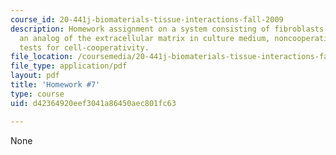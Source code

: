 ```yaml
---
course_id: 20-441j-biomaterials-tissue-interactions-fall-2009
description: Homework assignment on a system consisting of fibroblasts supported on
  an analog of the extracellular matrix in culture medium, noncooperative cells, and
  tests for cell-cooperativity.
file_location: /coursemedia/20-441j-biomaterials-tissue-interactions-fall-2009/d42364920eef3041a86450aec801fc63_MIT20_441JF09_hw7.pdf
file_type: application/pdf
layout: pdf
title: 'Homework #7'
type: course
uid: d42364920eef3041a86450aec801fc63

---
```

None